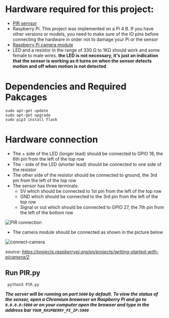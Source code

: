 # Hardware required for this project:
- [PIR sernsor](https://www.adafruit.com/product/189#technical-details)
- Raspberry Pi. This project was implemented on a Pi 4 B. If you have other versions or models, you need to make sure of the IO pins before connecting the hardware in order not to damage your Pi or the sensor
- [Raspberry Pi camera module](https://www.raspberrypi.org/products/camera-module-v2/)
- LED and a resistor in the range of 330 Ω to 1KΩ should work and some female to male wires. **the LED is not necessary, it's just an indication that the sensor is working as it turns on when the sensor detects motion and off when motion is not detected**

# Dependencies and Required Pakcages
```shell
sudo apt-get update 
sudo apt-get upgrade
sudo pip3 install flask
```
# Hardware connection
- The + side of the LED (longer lead) should be connected to GPIO 18, the 6th pin from the left of the top row
- The - side of the LED (shorter lead) should be connected to one side of the resistor
- The other side of the resistor should be connected to ground, the 3rd pin from the left of the top row
- The sensor has three terminals:
  - 5V which should be connected to 1st pin from the left of the top row
  - GND which should be connected to the 3rd pin from the left of the top row
  - Signal or out which should be connected to GPIO 27, the 7th pin from the left of the bottom row

![PIR connection](https://user-images.githubusercontent.com/49162254/118406044-af4ea700-b648-11eb-8b6c-051cc5811f49.jpg)

- The camera module should be connected as shown in the picture below

![connect-camera](https://user-images.githubusercontent.com/49162254/118405175-81676380-b644-11eb-910e-2e9b772d4dcf.gif)

_source: https://projects.raspberrypi.org/en/projects/getting-started-with-picamera/2_

## Run PIR.py
` python3 PIR.py`

***The server will be running on port `5000` by default. To view the status of the sensor, open a Chromium broweser on Raspberry Pi and go to `0.0.0.0:5000` or on your computer open the browser and type in the address bar `YOUR_RASPBERRY_PI_IP:5000`***
